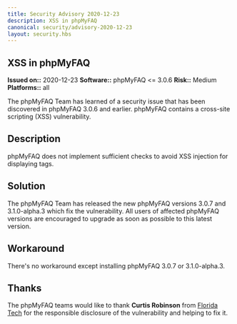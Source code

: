 ```yaml
---
title: Security Advisory 2020-12-23
description: XSS in phpMyFAQ
canonical: security/advisory-2020-12-23
layout: security.hbs
---
```


## XSS in phpMyFAQ

**Issued on::** 2020-12-23
**Software::** phpMyFAQ <= 3.0.6
**Risk::** Medium
**Platforms::** all

The phpMyFAQ Team has learned of a security issue that has been discovered in phpMyFAQ 3.0.6 and earlier. phpMyFAQ
contains a cross-site scripting (XSS) vulnerability.

## Description

phpMyFAQ does not implement sufficient checks to avoid XSS injection for displaying tags.

## Solution

The phpMyFAQ Team has released the new phpMyFAQ versions 3.0.7 and 3.1.0-alpha.3 which fix the vulnerability. All
users of affected phpMyFAQ versions are encouraged to upgrade as soon as possible to this latest version.

## Workaround

There's no workaround except installing phpMyFAQ 3.0.7 or 3.1.0-alpha.3.

## Thanks

The phpMyFAQ teams would like to thank <strong>Curtis Robinson</strong> from
<a target="_blank" rel="nofollow" href="https://www.fit.edu/">Florida Tech</a> for the responsible disclosure of the
vulnerability and helping to fix it.
